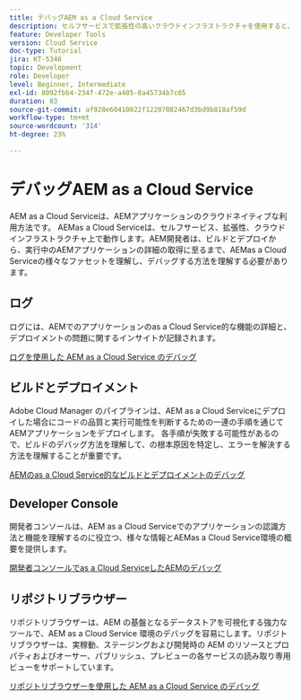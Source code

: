 ```yaml
---
title: デバッグAEM as a Cloud Service
description: セルフサービスで拡張性の高いクラウドインフラストラクチャを使用すると、AEMの開発者は、AEMas a Cloud Serviceの様々なファセットを理解し、デバッグする方法を理解し、ビルドとデプロイから、実行中のAEMアプリケーションの詳細の取得に至るまで理解する必要があります。
feature: Developer Tools
version: Cloud Service
doc-type: Tutorial
jira: KT-5346
topic: Development
role: Developer
level: Beginner, Intermediate
exl-id: 8092fbb4-234f-472e-a405-8a45734b7c65
duration: 83
source-git-commit: af928e60410022f12207082467d3bd9b818af59d
workflow-type: tm+mt
source-wordcount: '314'
ht-degree: 23%

---
```


# デバッグAEM as a Cloud Service

AEM as a Cloud Serviceは、AEMアプリケーションのクラウドネイティブな利用方法です。 AEMas a Cloud Serviceは、セルフサービス、拡張性、クラウドインフラストラクチャ上で動作します。AEM開発者は、ビルドとデプロイから、実行中のAEMアプリケーションの詳細の取得に至るまで、AEMas a Cloud Serviceの様々なファセットを理解し、デバッグする方法を理解する必要があります。

## ログ

ログには、AEMでのアプリケーションのas a Cloud Service的な機能の詳細と、デプロイメントの問題に関するインサイトが記録されます。

[ログを使用した AEM as a Cloud Service のデバッグ](./logs.md)

## ビルドとデプロイメント

Adobe Cloud Manager のパイプラインは、AEM as a Cloud Serviceにデプロイした場合にコードの品質と実行可能性を判断するための一連の手順を通じてAEMアプリケーションをデプロイします。 各手順が失敗する可能性があるので、ビルドのデバッグ方法を理解して、の根本原因を特定し、エラーを解決する方法を理解することが重要です。

[AEMのas a Cloud Service的なビルドとデプロイメントのデバッグ](./build-and-deployment.md)

## Developer Console

開発者コンソールは、AEM as a Cloud Serviceでのアプリケーションの認識方法と機能を理解するのに役立つ、様々な情報とAEMas a Cloud Service環境の概要を提供します。

[開発者コンソールでas a Cloud ServiceしたAEMのデバッグ](./developer-console.md)

## リポジトリブラウザー

リポジトリブラウザーは、AEM の基盤となるデータストアを可視化する強力なツールで、AEM as a Cloud Service 環境のデバッグを容易にします。リポジトリブラウザーは、実稼動、ステージングおよび開発時の AEM のリソースとプロパティおよびオーサー、パブリッシュ、プレビューの各サービスの読み取り専用ビューをサポートしています。

[リポジトリブラウザーを使用した AEM as a Cloud Service のデバッグ](./repository-browser.md)
